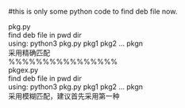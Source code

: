 #this is only some python code to find deb file now.

pkg.py  
find deb file in pwd dir  
using: python3 pkg.py pkg1 pkg2 ... pkgn  
采用精确匹配  
%%%%%%%%%%%%%%%%  
pkgex.py  
find deb file in pwd dir  
using: python3 pkg.py pkg1 pkg2 ... pkgn  
采用模糊匹配，建议首先采用第一种  

